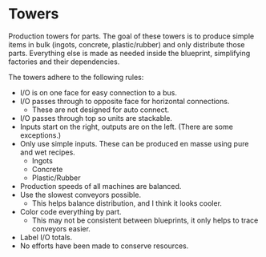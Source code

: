 # Towers

Production towers for parts. The goal of these towers is to produce simple items in bulk (ingots, concrete, plastic/rubber) and only distribute those parts. Everything else is made as needed inside the blueprint, simplifying factories and their dependencies.

The towers adhere to the following rules:

* I/O is on one face for easy connection to a bus.
* I/O passes through to opposite face for horizontal connections.
  * These are not designed for auto connect.
* I/O passes through top so units are stackable.
* Inputs start on the right, outputs are on the left. (There are some exceptions.)
* Only use simple inputs. These can be produced en masse using pure and wet recipes.
  * Ingots
  * Concrete
  * Plastic/Rubber
* Production speeds of all machines are balanced.
* Use the slowest conveyors possible.
  * This helps balance distribution, and I think it looks cooler.
* Color code everything by part.
  * This may not be consistent between blueprints, it only helps to trace conveyors easier.
* Label I/O totals.
* No efforts have been made to conserve resources.
